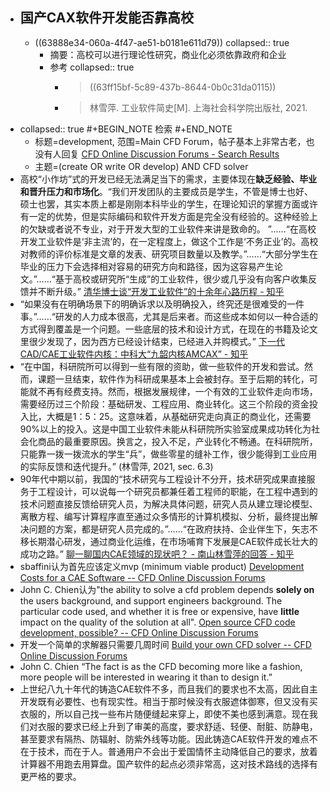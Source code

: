 - ## 国产CAX软件开发能否靠高校
	- ((63888e34-060a-4f47-ae51-b0181e611d79))
	  collapsed:: true
		- 摘要：高校可以进行理论性研究，商业化必须依靠政府和企业
		- 参考
		  collapsed:: true
			- >((63ff15bf-5c89-437b-8644-0b0c31da0115))
			- >林雪萍. 工业软件简史[M]. 上海社会科学院出版社, 2021.
- collapsed:: true
  #+BEGIN_NOTE
  检索
  #+END_NOTE
	- 标题=development, 范围=Main CFD Forum，帖子基本上非常古老，也没有人回复 [CFD Online Discussion Forums - Search Results](https://www.cfd-online.com/Forums/search.php?searchid=11922498)
	- 主题=(create OR write OR develop) AND CFD solver
- 高校“小作坊”式的开发已经无法满足当下的需求，主要体现在**缺乏经验、毕业和晋升压力和市场化**。“我们开发团队的主要成员是学生，不管是博士也好、硕士也罢，其实本质上都是刚刚本科毕业的学生，在理论知识的掌握方面或许有一定的优势，但是实际编码和软件开发方面是完全没有经验的。这种经验上的欠缺或者说不专业，对于开发大型的工业软件来讲是致命的。 ”……“在高校开发工业软件是‘非主流’的，在一定程度上，做这个工作是‘不务正业’的。高校对教师的评价标准是文章的发表、研究项目数量以及教学。”……“大部分学生在毕业的压力下会选择相对容易的研究方向和路径，因为这容易产生论文。”……“基于高校或研究所“生成”的工业软件，很少或几乎没有向客户收集反馈并不断升级。” [清华博士谈“开发工业软件”的十余年心路历程 - 知乎](https://zhuanlan.zhihu.com/p/131292137)
- “如果没有在明确场景下的明确诉求以及明确投入，终究还是很难受的一件事。”……“研发的人力成本很高，尤其是后来者。而这些成本如何以一种合适的方式得到覆盖是一个问题。一些底层的技术和设计方式，在现在的书籍及论文里很少发现了，因为西方已经设计结束，已经进入并购模式。” [下一代CAD/CAE工业软件内核：中科大“九韶内核AMCAX” - 知乎](https://zhuanlan.zhihu.com/p/570643331)
- “在中国，科研院所可以得到一些有限的资助，做一些软件的开发和尝试。然而，课题一旦结束，软件作为科研成果基本上会被封存。至于后期的转化，可能就不再有经费支持。然而，根据发展规律，一个有效的工业软件走向市场，需要经历过三个阶段：基础研发、工程应用、商业转化。这三个阶段的资金投入比，大概是1：5：25。这意味着，从基础研究走向真正的商业化，还需要90%以上的投入。这是中国工业软件未能从科研院所实验室成果成功转化为社会化商品的最重要原因。换言之，投入不足，产业转化不畅通。在科研院所，只能靠一拨一拨流水的学生“兵”，做些零星的缝补工作，很少能得到工业应用的实际反馈和迭代提升。” (林雪萍, 2021, sec. 6.3)
- 90年代中期以前，我国的“技术研究与工程设计不分开，技术研究成果直接服务于工程设计，可以说每一个研究员都兼任着工程师的职能，在工程中遇到的技术问题直接反馈给研究人员，为解决具体问题，研究人员从建立理论模型、离散方程、编写计算程序直至通过众多情形的计算机模拟、分析，最终提出解决问题的方案，都是研究人员完成的。”……“在政府扶持、企业伴生下，矢志不移长期潜心研发，通过商业化运维，在市场哺育下发展是CAE软件成长壮大的成功之路。” [聊一聊国内CAE领域的现状吧？ - 南山林雪萍的回答 - 知乎](https://www.zhihu.com/question/28078166/answer/849373431)
- sbaffini认为首先应该定义mvp (minimum viable product) [Development Costs for a CAE Software -- CFD Online Discussion Forums](https://www.cfd-online.com/Forums/main/245991-development-costs-cae-software.html)
- John C. Chien认为"the ability to solve a cfd problem depends **solely on** the users background, and support engineers background. The particular code used, and whether it is free or expensive, have **little** impact on the quality of the solution at all". [Open source CFD code development, possible? -- CFD Online Discussion Forums](https://www.cfd-online.com/Forums/main/2333-open-source-cfd-code-development-possible.html)
- 开发一个简单的求解器只需要几周时间 [Build your own CFD solver -- CFD Online Discussion Forums](https://www.cfd-online.com/Forums/main/4200-build-your-own-cfd-solver.html)
- John C. Chien “The fact is as the CFD becoming more like a fashion, more people will be interested in wearing it than to design it.”
- 上世纪八九十年代的铸造CAE软件不多，而且我们的要求也不太高，因此自主开发既有必要性、也有现实性。相当于那时候没有衣服遮体御寒，但又没有买衣服的，所以自己找一些布片随便缝起来穿上，即使不美也感到满意。现在我们对衣服的要求已经上升到了审美的高度，要求舒适、轻便、耐脏、防静电，甚至要求有隔热、防辐射、防紫外线等功能。因此铸造CAE软件开发的难点不在于技术，而在于人。普通用户不会出于爱国情怀主动降低自己的要求，放着计算器不用跑去用算盘。国产软件的起点必须非常高，这对技术路线的选择有更严格的要求。